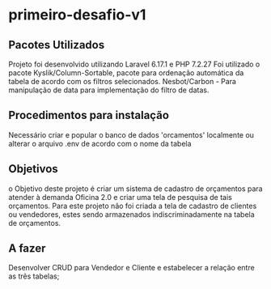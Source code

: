 # primeiro-desafio-v1

## Pacotes Utilizados
Projeto foi desenvolvido utilizando Laravel 6.17.1 e PHP 7.2.27
Foi utilizado o pacote Kyslik/Column-Sortable, pacote para ordenação automática da tabela de acordo com os filtros selecionados.
Nesbot/Carbon - Para manipulação de data para implementação do filtro de datas.
## Procedimentos para instalação
Necessário criar e popular o banco de dados 'orcamentos' localmente ou alterar o arquivo .env de acordo com o nome da tabela

## Objetivos
o Objetivo deste projeto é criar um sistema de cadastro de orçamentos para atender à demanda Oficina 2.0 e criar uma tela de pesquisa de tais orçamentos. Para este projeto não foi criada a tela de cadastro de clientes ou vendedores, estes sendo armazenados indiscriminadamente na tabela de orçamentos.


## A fazer
Desenvolver CRUD para Vendedor e Cliente e estabelecer a relação entre as três tabelas;


 
